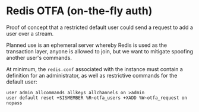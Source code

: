 # Redis OTFA (on-the-fly auth)

Proof of concept that a restricted default user could send a request to add a user over a stream.

Planned use is an ephemeral server whereby Redis is used as the transaction layer, anyone is allowed to join, but we want to mitigate spoofing another user's commands.

At minimum, the `redis.conf` associated with the instance must contain a definition for an administrator, as well as restrictive commands for the default user:
```
user admin allcommands allkeys allchannels on >admin
user default reset +SISMEMBER %R~otfa_users +XADD %W~otfa_request on nopass
```